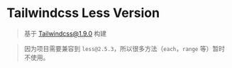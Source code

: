 # Tailwindcss Less Version

> 基于 [Tailwindcss@1.9.0](https://v1.tailwindcss.com/) 构建  

> 因为项目需要兼容到 ```less@2.5.3```，所以很多方法（```each```，```range``` 等）暂时不使用。